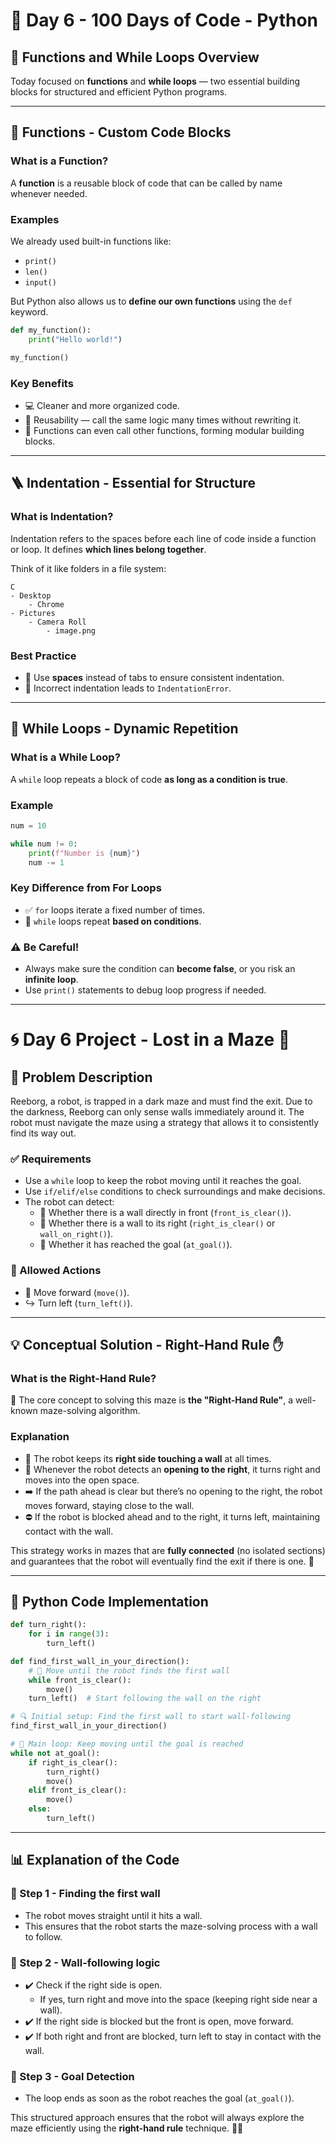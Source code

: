 
# 📅 Day 6 - 100 Days of Code - Python

## 🏁 Functions and While Loops Overview

Today focused on **functions** and **while loops** — two essential building blocks for structured and efficient Python programs.

---

## 🧰 Functions - Custom Code Blocks

### What is a Function?
A **function** is a reusable block of code that can be called by name whenever needed.

### Examples
We already used built-in functions like:
- `print()`
- `len()`
- `input()`

But Python also allows us to **define our own functions** using the `def` keyword.

```python
def my_function():
    print("Hello world!")

my_function()
```

### Key Benefits
- 💻 Cleaner and more organized code.
- 🔁 Reusability — call the same logic many times without rewriting it.
- 🧩 Functions can even call other functions, forming modular building blocks.

---

## 🪜 Indentation - Essential for Structure

### What is Indentation?
Indentation refers to the spaces before each line of code inside a function or loop. It defines **which lines belong together**.

Think of it like folders in a file system:

```
C
- Desktop
    - Chrome
- Pictures
    - Camera Roll
        - image.png
```

### Best Practice
- 🟰 Use **spaces** instead of tabs to ensure consistent indentation.
- 🚨 Incorrect indentation leads to `IndentationError`.

---

## 🔄 While Loops - Dynamic Repetition

### What is a While Loop?
A `while` loop repeats a block of code **as long as a condition is true**. 

### Example
```python
num = 10

while num != 0:
    print(f"Number is {num}")
    num -= 1
```

### Key Difference from For Loops
- ✅ `for` loops iterate a fixed number of times.
- 🔄 `while` loops repeat **based on conditions**.

### ⚠️ Be Careful!
- Always make sure the condition can **become false**, or you risk an **infinite loop**.
- Use `print()` statements to debug loop progress if needed.

---

# 🌀 Day 6 Project - Lost in a Maze 🧩

## 📖 Problem Description
Reeborg, a robot, is trapped in a dark maze and must find the exit. Due to the darkness, Reeborg can only sense walls immediately around it. The robot must navigate the maze using a strategy that allows it to consistently find its way out.

### ✅ Requirements
- Use a `while` loop to keep the robot moving until it reaches the goal.
- Use `if/elif/else` conditions to check surroundings and make decisions.
- The robot can detect:
    - 🧱 Whether there is a wall directly in front (`front_is_clear()`).
    - 🧱 Whether there is a wall to its right (`right_is_clear()` or `wall_on_right()`).
    - 🎯 Whether it has reached the goal (`at_goal()`).

### 🚀 Allowed Actions
- 🐾 Move forward (`move()`).
- ↪️ Turn left (`turn_left()`).

---

## 💡 Conceptual Solution - Right-Hand Rule ✋

### What is the Right-Hand Rule?
🧭 The core concept to solving this maze is **the "Right-Hand Rule"**, a well-known maze-solving algorithm.

### Explanation
- 🤖 The robot keeps its **right side touching a wall** at all times.
- 📐 Whenever the robot detects an **opening to the right**, it turns right and moves into the open space.
- ➡️ If the path ahead is clear but there’s no opening to the right, the robot moves forward, staying close to the wall.
- ⛔ If the robot is blocked ahead and to the right, it turns left, maintaining contact with the wall.

This strategy works in mazes that are **fully connected** (no isolated sections) and guarantees that the robot will eventually find the exit if there is one. 🏁

---

## 🐍 Python Code Implementation

```python
def turn_right():
    for i in range(3):
        turn_left()

def find_first_wall_in_your_direction():
    # 🚶 Move until the robot finds the first wall
    while front_is_clear():
        move()
    turn_left()  # Start following the wall on the right

# 🔍 Initial setup: Find the first wall to start wall-following
find_first_wall_in_your_direction()

# 🔄 Main loop: Keep moving until the goal is reached
while not at_goal():
    if right_is_clear():
        turn_right()
        move()
    elif front_is_clear():
        move()
    else:
        turn_left()
```

---

## 📊 Explanation of the Code

### 🧱 Step 1 - Finding the first wall
- The robot moves straight until it hits a wall.
- This ensures that the robot starts the maze-solving process with a wall to follow.

### 🧭 Step 2 - Wall-following logic
- ✔️ Check if the right side is open.
    - If yes, turn right and move into the space (keeping right side near a wall).
- ✔️ If the right side is blocked but the front is open, move forward.
- ✔️ If both right and front are blocked, turn left to stay in contact with the wall.

### 🎯 Step 3 - Goal Detection
- The loop ends as soon as the robot reaches the goal (`at_goal()`).

This structured approach ensures that the robot will always explore the maze efficiently using the **right-hand rule** technique. 🤖✅
